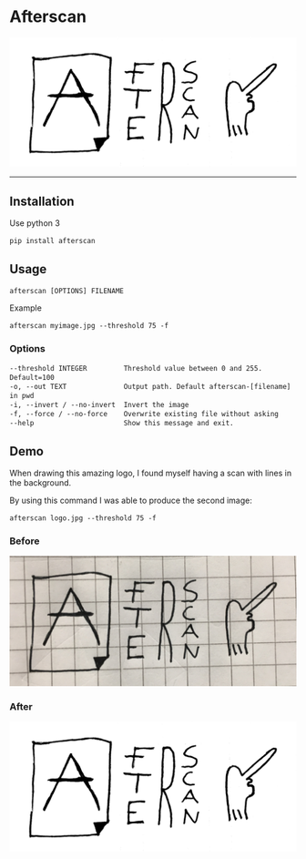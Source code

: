 # Afterscan

![logo](afterscan-logo.JPG)

----

## Installation

Use python 3

```
pip install afterscan
```

## Usage

```
afterscan [OPTIONS] FILENAME
```

Example

```
afterscan myimage.jpg --threshold 75 -f
```

### Options

```
--threshold INTEGER         Threshold value between 0 and 255. Default=100
-o, --out TEXT              Output path. Default afterscan-[filename] in pwd
-i, --invert / --no-invert  Invert the image
-f, --force / --no-force    Overwrite existing file without asking
--help                      Show this message and exit.
```

## Demo

When drawing this amazing logo, I found myself having a scan with lines in the background.

By using this command I was able to produce the second image:


```
afterscan logo.jpg --threshold 75 -f
```

### Before

![image-before](afterscan-logo-before.JPG)

### After

![image-after](afterscan-logo.JPG)
